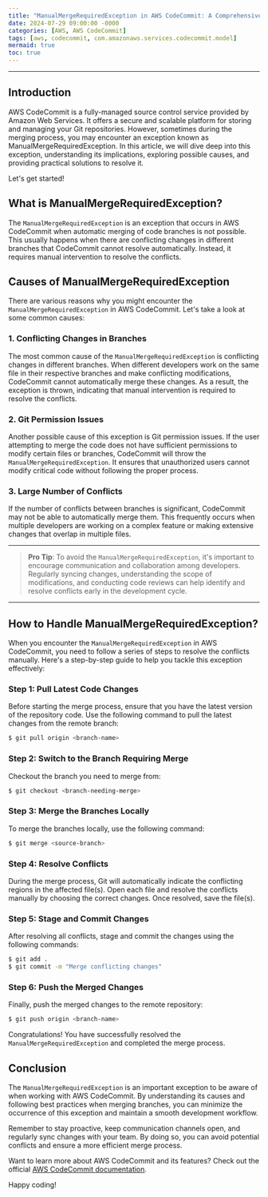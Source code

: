 ```yaml
---
title: "ManualMergeRequiredException in AWS CodeCommit: A Comprehensive Guide"
date: 2024-07-29 09:00:00 -0000
categories: [AWS, AWS CodeCommit]
tags: [aws, codecommit, com.amazonaws.services.codecommit.model]
mermaid: true
toc: true
---
```


---

## Introduction

AWS CodeCommit is a fully-managed source control service provided by Amazon Web Services. It offers a secure and scalable platform for storing and managing your Git repositories. However, sometimes during the merging process, you may encounter an exception known as ManualMergeRequiredException. In this article, we will dive deep into this exception, understanding its implications, exploring possible causes, and providing practical solutions to resolve it.

Let's get started!

## What is ManualMergeRequiredException?

The `ManualMergeRequiredException` is an exception that occurs in AWS CodeCommit when automatic merging of code branches is not possible. This usually happens when there are conflicting changes in different branches that CodeCommit cannot resolve automatically. Instead, it requires manual intervention to resolve the conflicts.

## Causes of ManualMergeRequiredException

There are various reasons why you might encounter the `ManualMergeRequiredException` in AWS CodeCommit. Let's take a look at some common causes:

### 1. Conflicting Changes in Branches

The most common cause of the `ManualMergeRequiredException` is conflicting changes in different branches. When different developers work on the same file in their respective branches and make conflicting modifications, CodeCommit cannot automatically merge these changes. As a result, the exception is thrown, indicating that manual intervention is required to resolve the conflicts.

### 2. Git Permission Issues

Another possible cause of this exception is Git permission issues. If the user attempting to merge the code does not have sufficient permissions to modify certain files or branches, CodeCommit will throw the `ManualMergeRequiredException`. It ensures that unauthorized users cannot modify critical code without following the proper process.

### 3. Large Number of Conflicts

If the number of conflicts between branches is significant, CodeCommit may not be able to automatically merge them. This frequently occurs when multiple developers are working on a complex feature or making extensive changes that overlap in multiple files.

---

> **Pro Tip**: To avoid the `ManualMergeRequiredException`, it's important to encourage communication and collaboration among developers. Regularly syncing changes, understanding the scope of modifications, and conducting code reviews can help identify and resolve conflicts early in the development cycle.

---

## How to Handle ManualMergeRequiredException?

When you encounter the `ManualMergeRequiredException` in AWS CodeCommit, you need to follow a series of steps to resolve the conflicts manually. Here's a step-by-step guide to help you tackle this exception effectively:

### Step 1: Pull Latest Code Changes

Before starting the merge process, ensure that you have the latest version of the repository code. Use the following command to pull the latest changes from the remote branch:

```bash
$ git pull origin <branch-name>
```

### Step 2: Switch to the Branch Requiring Merge

Checkout the branch you need to merge from:

```bash
$ git checkout <branch-needing-merge>
```

### Step 3: Merge the Branches Locally

To merge the branches locally, use the following command:

```bash
$ git merge <source-branch>
```

### Step 4: Resolve Conflicts

During the merge process, Git will automatically indicate the conflicting regions in the affected file(s). Open each file and resolve the conflicts manually by choosing the correct changes. Once resolved, save the file(s).

### Step 5: Stage and Commit Changes

After resolving all conflicts, stage and commit the changes using the following commands:

```bash
$ git add .
$ git commit -m "Merge conflicting changes"
```

### Step 6: Push the Merged Changes

Finally, push the merged changes to the remote repository:

```bash
$ git push origin <branch-name>
```

Congratulations! You have successfully resolved the `ManualMergeRequiredException` and completed the merge process.

## Conclusion

The `ManualMergeRequiredException` is an important exception to be aware of when working with AWS CodeCommit. By understanding its causes and following best practices when merging branches, you can minimize the occurrence of this exception and maintain a smooth development workflow.

Remember to stay proactive, keep communication channels open, and regularly sync changes with your team. By doing so, you can avoid potential conflicts and ensure a more efficient merge process.

Want to learn more about AWS CodeCommit and its features? Check out the official [AWS CodeCommit documentation](https://docs.aws.amazon.com/codecommit).

Happy coding!

